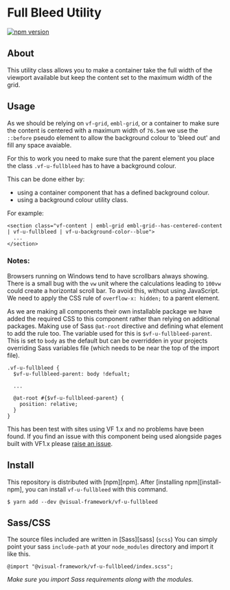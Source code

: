# Full Bleed Utility

[![npm version](https://badge.fury.io/js/%40visual-framework%2Fvf-u-fullbleed.svg)](https://badge.fury.io/js/%40visual-framework%2Fvf-u-fullbleed)

## About

This utility class allows you to make a container take the full width of the viewport available but keep the content set to the maximum width of the grid.

## Usage

As we should be relying on `vf-grid`, `embl-grid`, or a container to make sure the content is centered with a maximum width of `76.5em` we use the `::before` pseudo element to allow the background colour to 'bleed out' and fill any space avaiable.

For this to work you need to make sure that the parent element you place the class `.vf-u-fullbleed` has to have a background colour.

This can be done either by:

- using a container component that has a defined background colour.
- using a background colour utility class.

For example:
```
<section class="vf-content | embl-grid embl-grid--has-centered-content | vf-u-fullbleed | vf-u-background-color--blue">
  ...
</section>
```

### Notes:

Browsers running on Windows tend to have scrollbars always showing. There is a small bug with the `vw` unit where the calculations leading to `100vw` could create a horizontal scroll bar. To avoid this, without using JavaScript. We need to apply the CSS rule of `overflow-x: hidden;` to a parent element.

As we are making all components their own installable package we have added the required CSS to this component rather than relying on additional packages. Making use of Sass `@at-root` directive and defining what element to add the rule too. The variable used for this is `$vf-u-fullbleed-parent`. This is set to `body` as the default but can be overridden in your projects overriding Sass variables file (which needs to be near the top of the import file).

```
.vf-u-fullbleed {
  $vf-u-fullbleed-parent: body !defualt;

  ...

  @at-root #{$vf-u-fullbleed-parent} {
    position: relative;
  }
}
```

This has been test with sites using VF 1.x and no problems have been found. If you find an issue with this component being used alongside pages built with VF1.x please [raise an issue](https://github.com/visual-framework/vf-core/issues/new?title=BUG%3A+vf-u-bleed&assignees=sturobson).

## Install

This repository is distributed with [npm][npm]. After [installing npm][install-npm], you can install `vf-u-fullbleed` with this command.

```
$ yarn add --dev @visual-framework/vf-u-fullbleed
```

## Sass/CSS

The source files included are written in [Sass][sass] (`scss`) You can simply point your sass `include-path` at your `node_modules` directory and import it like this.

```
@import "@visual-framework/vf-u-fullbleed/index.scss";
```

_Make sure you import Sass requirements along with the modules._

